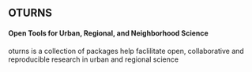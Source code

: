 ## OTURNS

#### Open Tools for Urban, Regional, and Neighborhood Science

oturns is a collection of packages help faclilitate open, collaborative and reproducible research in urban and regional science
